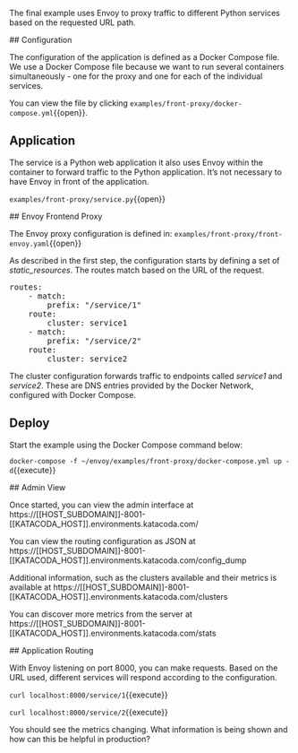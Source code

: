 The final example uses Envoy to proxy traffic to different Python services based on the requested URL path.

## Configuration

The configuration of the application is defined as a Docker Compose file. We use a Docker Compose file because we want to run several containers simultaneously - one for the proxy and one for each of the individual services.

You can view the file by clicking `examples/front-proxy/docker-compose.yml`{{open}}.

## Application

The service is a Python web application it also uses Envoy within the container to forward traffic to the Python application. It’s not necessary to have Envoy in front of the application.

`examples/front-proxy/service.py`{{open}}

## Envoy Frontend Proxy

The Envoy proxy configuration is defined in: `examples/front-proxy/front-envoy.yaml`{{open}}

As described in the first step, the configuration starts by defining a set of *static_resources*. The routes match based on the URL of the request.

<pre class="file">routes:
    - match:
        prefix: "/service/1"
    route:
        cluster: service1
    - match:
        prefix: "/service/2"
    route:
        cluster: service2
</pre>

The cluster configuration forwards traffic to endpoints called _service1_ and _service2_. These are DNS entries provided by the Docker Network, configured with Docker Compose.

## Deploy

Start the example using the Docker Compose command below:

`docker-compose -f ~/envoy/examples/front-proxy/docker-compose.yml up -d`{{execute}}

## Admin View

Once started, you can view the admin interface at https://[[HOST_SUBDOMAIN]]-8001-[[KATACODA_HOST]].environments.katacoda.com/

You can view the routing configuration as JSON at https://[[HOST_SUBDOMAIN]]-8001-[[KATACODA_HOST]].environments.katacoda.com/config_dump

Additional information, such as the clusters available and their metrics is available at https://[[HOST_SUBDOMAIN]]-8001-[[KATACODA_HOST]].environments.katacoda.com/clusters

You can discover more metrics from the server at https://[[HOST_SUBDOMAIN]]-8001-[[KATACODA_HOST]].environments.katacoda.com/stats

## Application Routing

With Envoy listening on port 8000, you can make requests. Based on the URL used, different services will respond according to the configuration.

`curl localhost:8000/service/1`{{execute}}

`curl localhost:8000/service/2`{{execute}}

You should see the metrics changing. What information is being shown and how can this be helpful in production?
